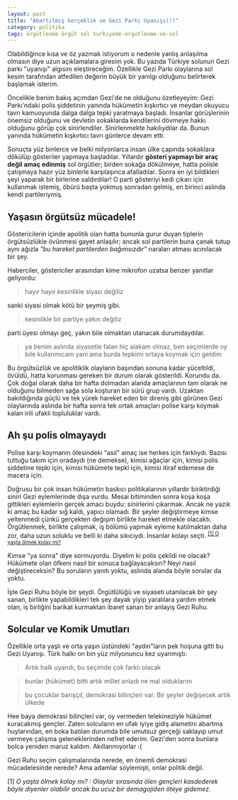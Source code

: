 ```yaml
---
layout: post
title: "Abartılmış Gerçeklik ve Gezi Parkı Uyanışı(!)"
category: politika
tags: örgütlenme örgüt sol turkiyede-orgutlenme-ve-sol
---
```


Olabildiğince kısa ve öz yazmak istiyorum o nedenle yanlış anlaşılma olmasın diye uzun açıklamalara giresim yok. Bu yazıda Türkiye solunun Gezi parkı "uyanışı" algısını eleştireceğim. Özellikle Gezi Parkı olaylarına sol kesim tarafından atfedilen değerin büyük bir yanılgı olduğunu belirterek başlamak isterim.

Öncelikle benim bakış açımdan Gezi'de ne olduğunu özetleyeyim: Gezi Parkı'ndaki polis şiddetinin yanında hükümetin kışkırtıcı ve meydan okuyucu tavrı kamuoyunda dalga dalga tepki yaratmaya başladı. İnsanlar görüşlerinin önemsiz olduğunu ve devletin sokaklarda kendilerini dövmeye hakkı olduğunu görüp çok sinirlendiler. Sinirlenmekte hakılıydılar da. Bunun yanında hükümetin kışkırtıcı tavrı günlerce devam etti.

Sonuçta yüz binlerce ve belki milyonlarca insan ülke çapında sokaklara dökülüp gösteriler yapmaya başladılar. Yıllardır **gösteri yapmayı bir araç değil amaç edinmiş** sol örgütler; birden sokağa dökülmeye, hatta polisle çatışmaya hazır yüz binlerle karşılaşınca afalladılar. Sonra en iyi bildikleri şeyi yaparak bir birlerine saldırdılar! O parti gösteriyi kedi çıkarı için kullanmak istemiş, öbürü başta yokmuş sonradan gelmiş, en birinci aslında kendi partileriymiş.

Yaşasın örgütsüz mücadele!
--------------------------

Göstericilerin içinde apolitik olan hatta bununla gurur duyan tiplerin örgütsüzlükle övünmesi gayet anlaşılır; ancak sol partilerin buna çanak tutup aynı ağızla _"bu hareket partilerden bağımsızdır"_ naraları atması acınılacak bir şey.

Haberciler, göstericiler arasından kime mikrofon uzatsa benzer yanıtlar geliyordu:

> hayır hayır kesinlikle siyasi değiliz

sanki siyasi olmak kötü bir şeymiş gibi.

> kesinlikle bir partiye yakın değiliz

parti üyesi olmayı geç, yakın bile olmaktan utanacak durumdaydılar.

> ya benim aslında siyasetle falan hiç alakam olmaz, ben seçimlerde oy bile kullanmıcam yani ama burda tepkimi ortaya koymak için geldim

Bu örgütsüzlük ve apolitiklik olayların başından sonuna kadar yüceltildi, övüldü, hatta korunması gereken bir durum olarak gösterildi. Korundu da. Çok doğal olarak daha bir hafta dolmadan alanda amaçlarının tam olarak ne olduğunu bilmeden sağa sola koşturan bir sürü grup vardı. Uzaktan bakıldığında güçlü ve tek yürek hareket eden bir direniş gibi görünen Gezi olaylarında aslında bir hafta sonra tek ortak amaçları polise karşı koymak kalan irili ufaklı topluluklar vardı.

Ah şu polis olmayaydı
---------------------

Polise karşı koymanın ötesindeki "asıl" amaç ise herkes için farklıydı. Bazısı tuttuğu takım için oradaydı (ne demekse), kimisi ağaçlar için, kimisi polis şiddetine tepki için, kimisi hükümete tepki için, kimisi itiraf edemese de macera için.

Doğrusu bir çok insan hükümetin baskıcı politikalarının yıllardır biriktirdiği siniri Gezi eylemlerinde dışa vurdu. Mesai bitiminden sonra koşa koşa gittikleri eylemlerin gerçek amacı buydu: sinirlerini çıkarmak. Ancak ne yazık ki amaç bu kadar sığ kaldı, yapıcı olamadı. Bir şeyler değiştirmeye kimse yeltenmedi çünkü gerçekten değişim birlikte hareket etmekle olacaktı. Örgütlenmek, birlikte çalışmak, iş bölümü yapmak eyleme katılmaktan daha zor, daha uzun soluklu ve belli ki daha sıkıcıydı. İnsanlar kolayı seçti. <sup><a href="#O yaşta ölmek kolay mı?">[1] O yaşta ölmek kolay mı?</a></sup>

Kimse "ya sonra" diye sormuyordu. Diyelim ki polis çekildi ne olacak? Hükümete olan öfkeni nasıl bir sonuca bağlayacaksın? Neyi nasıl değiştireceksin? Bu soruların yanıtı yoktu, aslında alanda böyle sorular da yoktu.

İşte Gezi Ruhu böyle bir şeydi. Örgütlülüğü ve siyaseti utanılacak bir şey sanan, birlikte yapabildikleri tek şey dayak yiyip yaralılara yardım etmek olan, iş birliğini barikat kurmaktan ibaret sanan bir anlayış Gezi Ruhu.

Solcular ve Komik Umutları
--------------------------

Özellikle orta yaşlı ve orta yaşın üstündeki "aydın"ların pek hoşuna gitti bu Gezi Uyanışı. Türk halkı on bin yüz milyonuncu kez uyanmıştı:

> Artık halk uyandı, bu seçimde çok farklı olacak

> bunlar (hükümet) bitti artık millet anladı ne mal olduklarını

> bu çocuklar barışçıl, demokrasi bilinçleri var. Bir şeyler değişecek artık ülkede

Hee baya demokrasi bilinçleri var, oy vermeden telekineziyle hükümet kuracakmış gençler. Zaten solcuların en ufak iyiye gidiş alametini abartma huylarından, en boka batılan durumda bile umutsuz gerçeği saklayıp umut vermeye çalışma geleneklerinden nefret ederim. Gezi'den sonra bunlara bolca yeniden maruz kaldım. Akıllanmıyorlar :(

Gezi Ruhu seçim çalışmalarında nerede, en önemli demokrasi mücadelesinde nerede? Ama adamlar söylemişti, onlar politik değil.

<span id="O yaşta ölmek kolay mı?"> </span>

[1] _O yaşta ölmek kolay mı? : Olaylar sırasında ölen gençleri kasdederek böyle diyenler olabilir ancak bu ucuz bir demagojiden öteye gidemez._